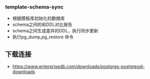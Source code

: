 ### template-schema-sync

- 根据模板库初始化的数据库
- schema之间的和DDL对比报告
- schema之间生成差异的DDL，执行同步更新
- 执行pg_dump,pg_restore 命令

## 下载连接

- https://www.enterprisedb.com/downloads/postgres-postgresql-downloads